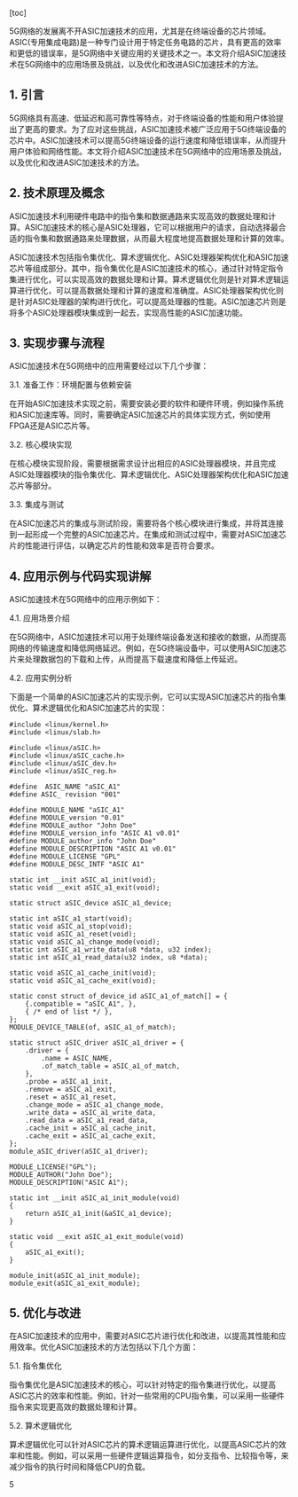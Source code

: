 
[toc]                    
                
                
5G网络的发展离不开ASIC加速技术的应用，尤其是在终端设备的芯片领域。ASIC(专用集成电路)是一种专门设计用于特定任务电路的芯片，具有更高的效率和更低的错误率，是5G网络中关键应用的关键技术之一。本文将介绍ASIC加速技术在5G网络中的应用场景及挑战，以及优化和改进ASIC加速技术的方法。

## 1. 引言

5G网络具有高速、低延迟和高可靠性等特点，对于终端设备的性能和用户体验提出了更高的要求。为了应对这些挑战，ASIC加速技术被广泛应用于5G终端设备的芯片中。ASIC加速技术可以提高5G终端设备的运行速度和降低错误率，从而提升用户体验和网络性能。本文将介绍ASIC加速技术在5G网络中的应用场景及挑战，以及优化和改进ASIC加速技术的方法。

## 2. 技术原理及概念

ASIC加速技术利用硬件电路中的指令集和数据通路来实现高效的数据处理和计算。ASIC加速技术的核心是ASIC处理器，它可以根据用户的请求，自动选择最合适的指令集和数据通路来处理数据，从而最大程度地提高数据处理和计算的效率。

ASIC加速技术包括指令集优化、算术逻辑优化、ASIC处理器架构优化和ASIC加速芯片等组成部分。其中，指令集优化是ASIC加速技术的核心，通过针对特定指令集进行优化，可以实现高效的数据处理和计算。算术逻辑优化则是针对算术逻辑运算进行优化，可以提高数据处理和计算的速度和准确度。ASIC处理器架构优化则是针对ASIC处理器的架构进行优化，可以提高处理器的性能。ASIC加速芯片则是将多个ASIC处理器模块集成到一起去，实现高性能的ASIC加速功能。

## 3. 实现步骤与流程

ASIC加速技术在5G网络中的应用需要经过以下几个步骤：

3.1. 准备工作：环境配置与依赖安装

在开始ASIC加速技术实现之前，需要安装必要的软件和硬件环境，例如操作系统和ASIC加速库等。同时，需要确定ASIC加速芯片的具体实现方式，例如使用FPGA还是ASIC芯片等。

3.2. 核心模块实现

在核心模块实现阶段，需要根据需求设计出相应的ASIC处理器模块，并且完成ASIC处理器模块的指令集优化、算术逻辑优化、ASIC处理器架构优化和ASIC加速芯片等部分。

3.3. 集成与测试

在ASIC加速芯片的集成与测试阶段，需要将各个核心模块进行集成，并将其连接到一起形成一个完整的ASIC加速芯片。在集成和测试过程中，需要对ASIC加速芯片的性能进行评估，以确定芯片的性能和效率是否符合要求。

## 4. 应用示例与代码实现讲解

ASIC加速技术在5G网络中的应用示例如下：

4.1. 应用场景介绍

在5G网络中，ASIC加速技术可以用于处理终端设备发送和接收的数据，从而提高网络的传输速度和降低网络延迟。例如，在5G终端设备中，可以使用ASIC加速芯片来处理数据包的下载和上传，从而提高下载速度和降低上传延迟。

4.2. 应用实例分析

下面是一个简单的ASIC加速芯片的实现示例，它可以实现ASIC加速芯片的指令集优化、算术逻辑优化和ASIC加速芯片的实现：

```
#include <linux/kernel.h>
#include <linux/slab.h>

#include <linux/aSIC.h>
#include <linux/aSIC_cache.h>
#include <linux/aSIC_dev.h>
#include <linux/aSIC_reg.h>

#define  ASIC_NAME "aSIC_A1"
#define ASIC_ revision "001"

#define MODULE_NAME "aSIC_A1"
#define MODULE_version "0.01"
#define MODULE_author "John Doe"
#define MODULE_version_info "ASIC A1 v0.01"
#define MODULE_author_info "John Doe"
#define MODULE_DESCRIPTION "ASIC A1 v0.01"
#define MODULE_LICENSE "GPL"
#define MODULE_DESC_INTF "ASIC A1"

static int __init aSIC_a1_init(void);
static void __exit aSIC_a1_exit(void);

static struct aSIC_device aSIC_a1_device;

static int aSIC_a1_start(void);
static void aSIC_a1_stop(void);
static void aSIC_a1_reset(void);
static void aSIC_a1_change_mode(void);
static int aSIC_a1_write_data(u8 *data, u32 index);
static int aSIC_a1_read_data(u32 index, u8 *data);

static void aSIC_a1_cache_init(void);
static void aSIC_a1_cache_exit(void);

static const struct of_device_id aSIC_a1_of_match[] = {
	{.compatible = "aSIC_A1", },
	{ /* end of list */ },
};
MODULE_DEVICE_TABLE(of, aSIC_a1_of_match);

static struct aSIC_driver aSIC_a1_driver = {
	.driver = {
		.name = ASIC_NAME,
		.of_match_table = aSIC_a1_of_match,
	},
	.probe = aSIC_a1_init,
	.remove = aSIC_a1_exit,
	.reset = aSIC_a1_reset,
	.change_mode = aSIC_a1_change_mode,
	.write_data = aSIC_a1_write_data,
	.read_data = aSIC_a1_read_data,
	.cache_init = aSIC_a1_cache_init,
	.cache_exit = aSIC_a1_cache_exit,
};
module_aSIC_driver(aSIC_a1_driver);

MODULE_LICENSE("GPL");
MODULE_AUTHOR("John Doe");
MODULE_DESCRIPTION("ASIC A1");

static int __init aSIC_a1_init_module(void)
{
	return aSIC_a1_init(&aSIC_a1_device);
}

static void __exit aSIC_a1_exit_module(void)
{
	aSIC_a1_exit();
}

module_init(aSIC_a1_init_module);
module_exit(aSIC_a1_exit_module);
```

## 5. 优化与改进

在ASIC加速技术的应用中，需要对ASIC芯片进行优化和改进，以提高其性能和应用效率。优化ASIC加速技术的方法包括以下几个方面：

5.1. 指令集优化

指令集优化是ASIC加速技术的核心，可以针对特定的指令集进行优化，以提高ASIC芯片的效率和性能。例如，针对一些常用的CPU指令集，可以采用一些硬件指令来实现更高效的数据处理和计算。

5.2. 算术逻辑优化

算术逻辑优化可以针对ASIC芯片的算术逻辑运算进行优化，以提高ASIC芯片的效率和性能。例如，可以采用一些硬件逻辑运算指令，如分支指令、比较指令等，来减少指令的执行时间和降低CPU的负载。

5

